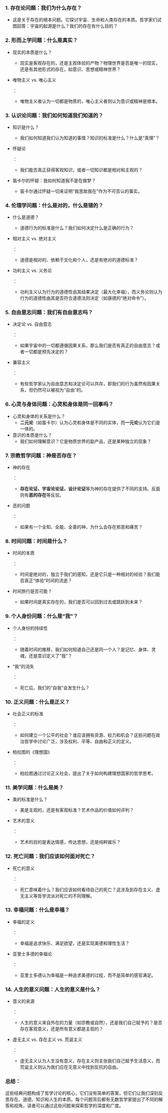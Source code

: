 ### 1. **存在论问题：我们为什么存在？**

- 这是关于存在的根本问题。它探讨宇宙、生命和人类存在的本质。哲学家们试图回答：宇宙的起源是什么？我们的存在有什么目的？

### 2. **形而上学问题：什么是真实？**

- 现实的本质是什么？

  - 现实是客观存在的，还是主观体验的产物？物理世界是否是唯一的现实，还是有其他形式的存在，如意识、思想或精神世界？

- 唯物主义 vs. 唯心主义

  ：

  - 唯物主义者认为一切都是物质的，唯心主义者则认为意识或精神是根本。

### 3. **认识论问题：我们如何知道我们知道的？**

- 知识是什么？

  - 我们如何知道我们认为知道的事情？知识的标准是什么？什么是“真理”？

- 怀疑论

  ：

  - 我们能否真正获得客观知识，或者一切知识都是相对和主观的？

- 笛卡尔的怀疑：我如何知道我不是在做梦？

  - 笛卡尔通过怀疑一切来证明“我思故我在”作为不可否认的事实。

### 4. **伦理学问题：什么是对的，什么是错的？**

- 什么是道德？

  - 道德行为的标准是什么？我们如何决定什么是正确的行为？

- 相对主义 vs. 绝对主义

  ：

  - 道德是相对的、依赖于文化和个人，还是有绝对的道德标准？

- 功利主义 vs. 义务论

  ：

  - 功利主义认为行为的道德性由其结果决定（最大化幸福），而义务论则认为行为的道德性由其是否符合道德法则决定（如康德的“绝对命令”）。

### 5. **自由意志问题：我们有自由意志吗？**

- 决定论 vs. 自由意志

  ：

  - 如果宇宙中的一切都遵循因果关系，那么我们是否有真正的自由意志？或者一切都是预先决定的？

- 兼容主义

  ：

  - 有些哲学家认为自由意志和决定论可以共存，即我们的行为虽然有因果关系，但仍然可以被视为“自由”的。

### 6. **心灵与身体问题：心灵和身体是同一回事吗？**

- 心灵和身体的关系是什么？
  - **二元论**（如笛卡尔）认为心灵和身体是不同的实体，而**一元论**认为它们是一体的。
- 意识的本质是什么？
  - 我们如何理解意识？它是物质世界的副产品，还是某种独立的现象？

### 7. **宗教哲学问题：神是否存在？**

- 神的存在

  ：

  - **存在论证、宇宙论论证、设计论证**等为神的存在提供了不同的支持。反面则有**恶的存在**等反驳。

- 恶的问题

  ：

  - 如果有一个全知、全能、全善的神，为什么会存在邪恶和痛苦？

### 8. **时间问题：时间是什么？**

- 时间的本质

  ：

  - 时间是绝对的，独立于我们的感知，还是它只是一种相对的经验？我们能否真正“体验”时间的流逝？

- 时间旅行是否可能？

  - 如果时间是真实存在的，我们是否可以回到过去或跳跃到未来？

### 9. **个人身份问题：什么是“我”？**

- 个人身份的持续性

  ：

  - 随着时间的推移，我们如何知道自己还是同一个人？是记忆、身体、灵魂，还是意识定义了“我”？

- “我”的消失

  ：

  - 死亡后，我们的“自我”会发生什么？

### 10. **正义问题：什么是正义？**

- 社会正义的标准

  ：

  - 如何建立一个公平的社会？谁应该拥有资源、权力和机会？这些问题在政治哲学中讨论广泛，涉及权利、平等、自由和正义的定义。

- 柏拉图的《理想国》

  ：

  - 柏拉图通过讨论正义社会，提出了关于如何构建理想国家的哲学思考。

### 11. **美学问题：什么是美？**

- 美的标准是什么？

  - 美是主观的，还是有客观标准？艺术作品的价值如何评判？

- 艺术的意义

  ：

  - 艺术的目的是表达情感，传达思想，还是纯粹娱乐？

### 12. **死亡问题：我们应该如何面对死亡？**

- 死亡的意义

  ：

  - 死亡意味着什么？我们应该如何看待自己的死亡？这涉及到存在主义、虚无主义等哲学流派对死亡的不同理解。

### 13. **幸福问题：什么是幸福？**

- 幸福的定义

  ：

  - 幸福是追求快乐、满足欲望，还是实现美德和理性生活？

- 亚里士多德的幸福论

  ：

  - 亚里士多德认为幸福是一种追求美德的过程，而不是简单的感官满足。

### 14. **人生的意义问题：人生的意义是什么？**

- 意义的来源

  ：

  - 人生的意义来自外在的力量（如宗教或自然），还是我们自己赋予的？是否存在客观意义，还是所有意义都是主观的？

- 虚无主义 vs. 存在主义 vs. 荒诞主义

  ：

  - 虚无主义认为人生没有意义，存在主义则主张我们自己赋予生活意义，而荒诞主义则认为我们应在无意义中找到反抗的自由。

### 总结：

这些经典问题构成了哲学讨论的核心，它们没有简单的答案，但它们让我们深刻反思存在、道德、知识和人生的本质。每个问题背后都有无数哲学家提出了不同的解答和视角，读者可以通过这些问题来探索哲学的深度和广度。
